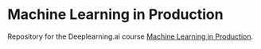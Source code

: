 # Machine Learning in Production
Repository for the Deeplearning.ai course [Machine Learning in Production](https://www.deeplearning.ai/courses/machine-learning-in-production/).

